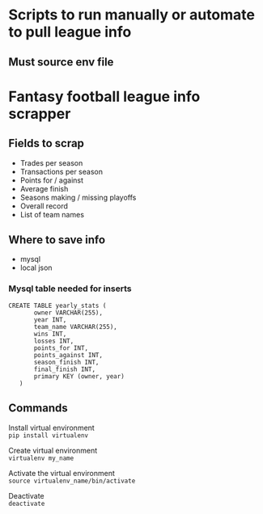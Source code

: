 # Scripts to run manually or automate to pull league info 

## Must source env file 


# Fantasy football league info scrapper

## Fields to scrap
- Trades per season
- Transactions per season
- Points for / against
- Average finish
- Seasons making / missing playoffs
- Overall record
- List of team names

## Where to save info
- mysql
- local json


### Mysql table needed for inserts
```
CREATE TABLE yearly_stats (
       owner VARCHAR(255),
       year INT,
       team_name VARCHAR(255),
       wins INT,
       losses INT,
       points_for INT,
       points_against INT,
       season_finish INT,
       final_finish INT,
       primary KEY (owner, year)
   )
```

## Commands
Install virtual environment  
`pip install virtualenv`  

Create virtual environment  
`virtualenv my_name`  

Activate the virtual environment  
`source virtualenv_name/bin/activate`  

Deactivate  
`deactivate`  
